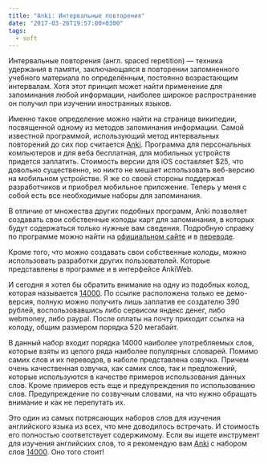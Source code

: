 ```yaml
---
title: "Anki: Интервальные повторения"
date: "2017-03-26T19:57:00+0300"
tags:
  - soft
---
```

Интервальные повторения (англ. spaced repetition) — техника удержания в памяти, заключающаяся в повторении запомненного учебного материала по определённым, постоянно возрастающим интервалам. Хотя этот принцип может найти применение для запоминания любой информации, наиболее широкое распространение он получил при изучении иностранных языков.

Именно такое определение можно найти на странице википедии, посвященной одному из методов запоминания информации. Самой известной программой, использующий метод интервальных повторений до сих пор считается [Anki](https://apps.ankiweb.net/ "Anki"). Программа для персональных компьютеров и для веба бесплатная, для мобильных устройств придется заплатить. Стоимость версии для iOS составляет $25, что довольно существенно, но никто не мешает использовать веб-версию на мобильном устройстве. Я же со своей стороны поддержал разработчиков и приобрел мобильное приложение. Теперь у меня с собой есть все необходимые наборы для запоминания.

В отличие от множества других подобных программ, Anki позволяет создавать свои собственные колоды карт для запоминания, в которых будут содержаться только нужные вам сведения. Подробную справку по программе можно найти на [официальном сайте](https://apps.ankiweb.net/docs/manual.html "Manual") и в [переводе](http://finpapa.ucoz.ru/ankitest-manual.html "Manual по русски").

Кроме того, что можно создавать свои собственные колоды, можно использовать разработки других пользователей. Которые представлены в программе и в интерфейсе AnkiWeb.

И сегодня я хотел бы обратить внимание на одну из подобных колод, которая называется [14000](https://ankiweb.net/shared/info/1405633006 "14000"). По ссылке расположена только ее демо-версия, полную можно получить лишь заплатив ее создателю 390 рублей, воспользовавшись либо сервисом яндекс денег, либо webmoney, либо paypal. После оплаты на почту приходит ссылка на колоду, общим размером порядка 520 мегабайт.

В данный набор входит порядка 14000 наиболее употребляемых слов, которые взяты из целого ряда наиболее популярных словарей. Помимо самих слов и их переводов, в наболе представлена озвучка. Причем очень качественная озвучка, как самих слов, так и предложений, которые используются в качестве примеров использования данных слов. Кроме примеров есть еще и предупреждения по использованию слов. Предупреждение по созвучным словами, на что нужно обращать внимание и как не перепутать их.

Это один из самых потрясающих наборов слов для изучения английского языка из всех, что мне доводилось встречать. И стоимость его полностью соответствует содержимому. Если вы ищете инструмент для изучения английских слов, то я рекомендую вам [Anki](https://apps.ankiweb.net/ "Anki") с набором слов [14000](https://ankiweb.net/shared/info/1405633006 "14000 v2.1"). Оно того стоит!
